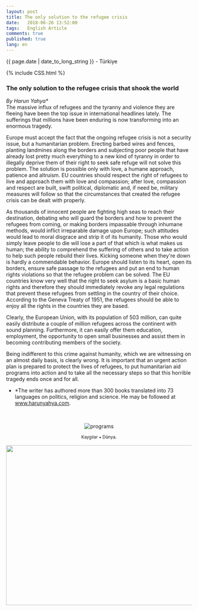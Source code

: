 ```yaml
---
layout: post
title: The only solution to the refugee crisis
date:   2018-06-26 13:52:00
tags:   English Article 
comments: true
published: true
lang: en
---
```



<p class="meta">{{ page.date | date_to_long_string }} - Türkiye</p>

{% include CSS.html %}

### The only solution to the refugee crisis that shook the world

_By Harun Yahya*_
<br>
<i class="fas fa-paragraph fa-2x"></i> The massive influx of refugees and the tyranny and violence they are fleeing have been the top issue in international headlines lately. The sufferings that millions have been enduring is now transforming into an enormous tragedy.

Europe must accept the fact that the ongoing refugee crisis is not a security issue, but a humanitarian problem. Erecting barbed wires and fences, planting landmines along the borders and subjecting poor people that have already lost pretty much everything to a new kind of tyranny in order to illegally deprive them of their right to seek safe refuge will not solve this problem. The solution is possible only with love, a humane approach, patience and altruism. EU countries should respect the right of refugees to live and approach them with love and compassion; after love, compassion and respect are built, swift political, diplomatic and, if need be, military measures will follow so that the circumstances that created the refugee crisis can be dealt with properly. 

As thousands of innocent people are fighting high seas to reach their destination, debating who will guard the borders and how to prevent the refugees from coming, or making borders impassable through inhumane methods, would inflict irreparable damage upon Europe; such attitudes would lead to moral disgrace and strip it of its humanity. Those who would simply leave people to die will lose a part of that which is what makes us human; the ability to comprehend the suffering of others and to take action to help such people rebuild their lives. Kicking someone when they're down is hardly a commendable behavior. Europe should listen to its heart, open its borders, ensure safe passage to the refugees and put an end to human rights violations so that the refugee problem can be solved. The EU countries know very well that the right to seek asylum is a basic human rights and therefore they should immediately revoke any legal regulations that prevent these refugees from settling in the country of their choice. According to the Geneva Treaty of 1951, the refugees should be able to enjoy all the rights in the countries they are based.

Clearly, the European Union, with its population of 503 million, can quite easily distribute a couple of million refugees across the continent with sound planning. Furthermore, it can easily offer them education, employment, the opportunity to open small businesses and assist them in becoming contributing members of the society.

Being indifferent to this crime against humanity, which we are witnessing on an almost daily basis, is clearly wrong. It is important that an urgent action plan is prepared to protect the lives of refugees, to put humanitarian aid programs into action and to take all the necessary steps so that this horrible tragedy ends once and for all.



* *The writer has authored more than 300 books translated into 73 languages on politics, religion and science. He may be followed at www.harunyahya.com.

<br>
<div class="resize" style="margin: 15px; text-align: center;">
  <img src="{{ site.baseurl }}/images/kaygilar.jpg" alt="programs" class="resize"  />
  <p><small>Kaygılar &bull; Dünya.</small></p>
</div>

 
<style>
img.resize {
  max-width:100%;
  max-height:100%;
}
</style>
<img style="-webkit-user-select: none;cursor: zoom-in;" src="https://i2.wp.com/www.dunyahalleri.com/wp-content/uploads/2018/07/kaygilar.jpg?ssl=1" width="771" height="433">

